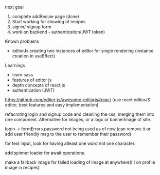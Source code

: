 
next goal
1. complete addRecipe page (done)
2. Start working for showing of recipes
3. signin/ signup form
4. work on backend - authentication(JWT token)


Known problems
- editorJs creating two instances of editor for single rendering (instance creation in useEffect)


Learnings
- learn sass
- features of editor js
- depth concepts of react js
- authentication (JWT)

https://github.com/editor-js/awesome-editorjs#react (use react editorJS editor, best features and easy implementation)

refacroting login and signup code and cleaning the css, merging them into one component.
Alternative for images, or a logo or bannerImage of site.

login -> formErrors.password not being used as of now.(can remove it or add user friendly msg to the user to remember their password)

for text input, look for having atleast one word not one character.

add spinner loader for await operations.

make a fallback image for failed loading of image at anywhere(!!! on profile image in recipes)